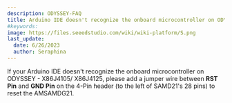 ```yaml
---
description: ODYSSEY-FAQ
title: Arduino IDE doesn't recognize the onboard microcontroller on ODYSSEY - X86J4105/ X86J4125
#keywords:
image: https://files.seeedstudio.com/wiki/wiki-platform/S.png
last_update:
  date: 6/26/2023
  author: Seraphina
---
```



If your Arduino IDE doesn't recognize the onboard microcontroller on ODYSSEY - X86J4105/ X86J4125, please add a jumper wire between **RST Pin** and **GND Pin** on the 4-Pin header (to the left of SAMD21's 28 pins) to reset the AMSAMDG21.

<!-- put picture -->
